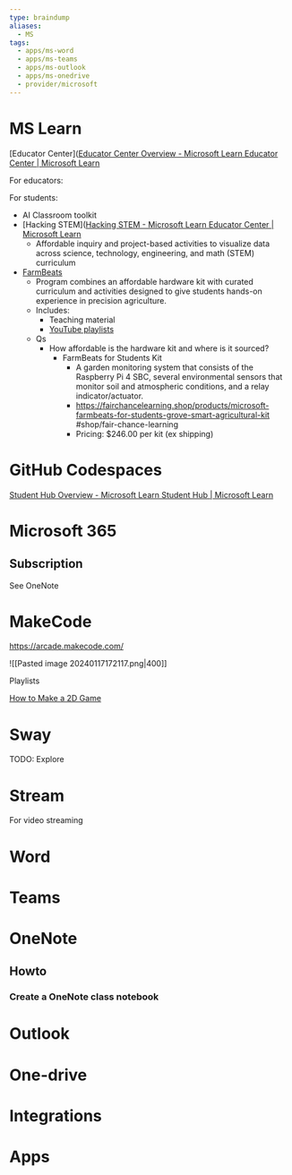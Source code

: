 ```yaml
---
type: braindump
aliases:
  - MS
tags:
  - apps/ms-word
  - apps/ms-teams
  - apps/ms-outlook
  - apps/ms-onedrive
  - provider/microsoft
---
```



# MS Learn

[Educator Center]([Educator Center Overview - Microsoft Learn Educator Center | Microsoft Learn](https://learn.microsoft.com/en-us/training/educator-center/)

For educators:



For students:
- AI Classroom toolkit
- [Hacking STEM]([Hacking STEM - Microsoft Learn Educator Center | Microsoft Learn](https://learn.microsoft.com/en-us/training/educator-center/instructor-materials/hacking-stem)
	- Affordable inquiry and project-based activities to visualize data across science, technology, engineering, and math (STEM) curriculum
- [FarmBeats](https://learn.microsoft.com/en-us/training/educator-center/instructor-materials/farmbeats-for-students)
	- Program combines an affordable hardware kit with curated curriculum and activities designed to give students hands-on experience in precision agriculture. 
	- Includes:
		- Teaching material
		- [YouTube playlists](https://www.youtube.com/@farmbeatsforstudents3254/playlists)
	- Qs
		- How affordable is the hardware kit and where is it sourced?
			- FarmBeats for Students Kit 
				- A garden monitoring system that consists of the Raspberry Pi 4 SBC, several environmental sensors that monitor soil and atmospheric conditions, and a relay indicator/actuator.
				- https://fairchancelearning.shop/products/microsoft-farmbeats-for-students-grove-smart-agricultural-kit #shop/fair-chance-learning 
				- Pricing: $246.00 per kit (ex shipping)


# GitHub Codespaces

[Student Hub Overview - Microsoft Learn Student Hub | Microsoft Learn](https://learn.microsoft.com/en-us/training/student-hub/github-codespaces-for-students)






# Microsoft 365

## Subscription
See OneNote


# MakeCode

https://arcade.makecode.com/

![[Pasted image 20240117172117.png|400]]

Playlists

[How to Make a 2D Game](https://www.youtube.com/playlist?list=PLMMBk9hE-SepfPK6z19t6aAfwbOQNY6K7)


# Sway

TODO: Explore

# Stream
For video streaming


# Word


# Teams


# OneNote

## Howto

### Create a OneNote class notebook


# Outlook



# One-drive


# Integrations


# Apps




